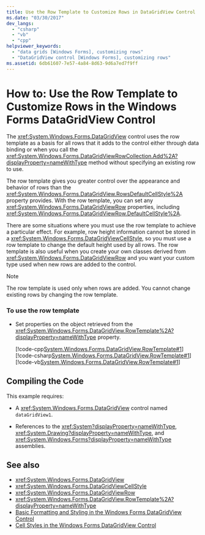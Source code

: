 ```yaml
---
title: Use the Row Template to Customize Rows in DataGridView Control
ms.date: "03/30/2017"
dev_langs: 
  - "csharp"
  - "vb"
  - "cpp"
helpviewer_keywords: 
  - "data grids [Windows Forms], customizing rows"
  - "DataGridView control [Windows Forms], customizing rows"
ms.assetid: 6db61607-7e57-4a84-8d63-9d6a7ed7f9ff
---
```

# How to: Use the Row Template to Customize Rows in the Windows Forms DataGridView Control
The <xref:System.Windows.Forms.DataGridView> control uses the row template as a basis for all rows that it adds to the control either through data binding or when you call the <xref:System.Windows.Forms.DataGridViewRowCollection.Add%2A?displayProperty=nameWithType> method without specifying an existing row to use.  
  
 The row template gives you greater control over the appearance and behavior of rows than the <xref:System.Windows.Forms.DataGridView.RowsDefaultCellStyle%2A> property provides. With the row template, you can set any <xref:System.Windows.Forms.DataGridViewRow> properties, including <xref:System.Windows.Forms.DataGridViewRow.DefaultCellStyle%2A>.  
  
 There are some situations where you must use the row template to achieve a particular effect. For example, row height information cannot be stored in a <xref:System.Windows.Forms.DataGridViewCellStyle>, so you must use a row template to change the default height used by all rows. The row template is also useful when you create your own classes derived from <xref:System.Windows.Forms.DataGridViewRow> and you want your custom type used when new rows are added to the control.  
  
> [!NOTE]
> The row template is used only when rows are added. You cannot change existing rows by changing the row template.  
  
### To use the row template  
  
- Set properties on the object retrieved from the <xref:System.Windows.Forms.DataGridView.RowTemplate%2A?displayProperty=nameWithType> property.  
  
     [!code-cpp[System.Windows.Forms.DataGridView.RowTemplate#1](~/samples/snippets/cpp/VS_Snippets_Winforms/System.Windows.Forms.DataGridView.RowTemplate/CPP/datagridviewrowtemplate.cpp#1)]
     [!code-csharp[System.Windows.Forms.DataGridView.RowTemplate#1](~/samples/snippets/csharp/VS_Snippets_Winforms/System.Windows.Forms.DataGridView.RowTemplate/CS/datagridviewrowtemplate.cs#1)]
     [!code-vb[System.Windows.Forms.DataGridView.RowTemplate#1](~/samples/snippets/visualbasic/VS_Snippets_Winforms/System.Windows.Forms.DataGridView.RowTemplate/VB/datagridviewrowtemplate.vb#1)]  
  
## Compiling the Code  
 This example requires:  
  
- A <xref:System.Windows.Forms.DataGridView> control named `dataGridView1`.  
  
- References to the <xref:System?displayProperty=nameWithType>, <xref:System.Drawing?displayProperty=nameWithType>, and <xref:System.Windows.Forms?displayProperty=nameWithType> assemblies.  
  
## See also

- <xref:System.Windows.Forms.DataGridView>
- <xref:System.Windows.Forms.DataGridViewCellStyle>
- <xref:System.Windows.Forms.DataGridViewRow>
- <xref:System.Windows.Forms.DataGridView.RowTemplate%2A?displayProperty=nameWithType>
- [Basic Formatting and Styling in the Windows Forms DataGridView Control](basic-formatting-and-styling-in-the-windows-forms-datagridview-control.md)
- [Cell Styles in the Windows Forms DataGridView Control](cell-styles-in-the-windows-forms-datagridview-control.md)
